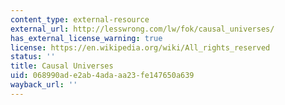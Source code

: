 ```yaml
---
content_type: external-resource
external_url: http://lesswrong.com/lw/fok/causal_universes/
has_external_license_warning: true
license: https://en.wikipedia.org/wiki/All_rights_reserved
status: ''
title: Causal Universes
uid: 068990ad-e2ab-4ada-aa23-fe147650a639
wayback_url: ''
---
```

